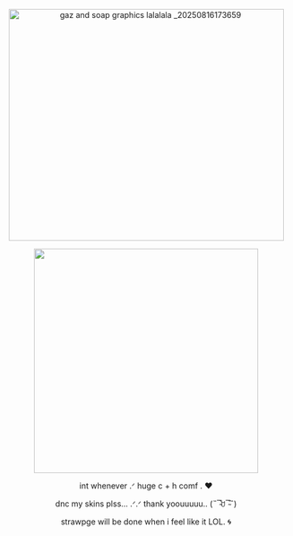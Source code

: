 <p align="center">
<img width="491" height="413" alt="gaz and soap graphics lalalala _20250816173659" src="https://github.com/user-attachments/assets/c2885c6e-4489-48a4-a837-291447847108" />




</p>




<p align="center">
<img width="400" height="400" src="https://github.com/user-attachments/assets/9fb1e718-2764-4425-a1fc-703d61359f4d"





</p>



<p align="center">
	int whenever .ᐟ huge c + h comf . ♥
  

<p align="center">
dnc my skins plss... .ᐟ.ᐟ thank yoouuuuu.. (˵¯̴͒ꇴ¯̴͒˵)

<p align="center">
strawpge will be done when i feel like it LOL. 🌀


</p>
